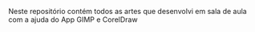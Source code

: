 Neste repositório contém todos as artes que desenvolvi em sala de aula com a ajuda do App GIMP e CorelDraw
